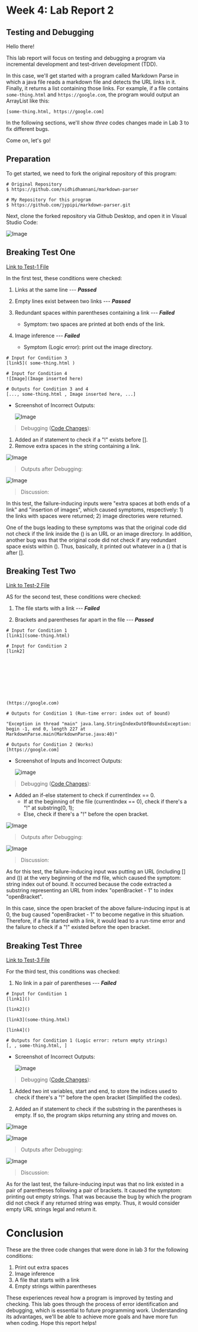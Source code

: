 # Week 4: Lab Report 2

## Testing and Debugging

Hello there!

This lab report will focus on testing and debugging a program via incremental development and test-driven development (TDD).

In this case, we'll get started with a program called Markdown Parse in which a java file reads a markdown file and detects the URL links in it. Finally, it returns a list containing those links. For example, if a file contains `some-thing.html` and `https://google.com`, the program would output an ArrayList like this:

```
[some-thing.html, https://google.com]
```

In the following sections, we'll show *three* codes changes made in Lab 3 to fix different bugs.

Come on, let's go!

## Preparation

To get started, we need to fork the original repository of this program:

```
# Original Repository
$ https://github.com/nidhidhamnani/markdown-parser

# My Repository for this program
$ https://github.com/jypipi/markdown-parser.git
```

Next, clone the forked repository via Github Desktop, and open it in Visual Studio Code:

![Image](Images/Lab-Report-2/Image1.png)

## Breaking Test One

[Link to Test-1 File](https://github.com/jypipi/markdown-parser/blob/main/test2.md)

In the first test, these conditions were checked:

1) Links at the same line --- ***Passed***

2) Empty lines exist between two links --- ***Passed***

3) Redundant spaces within parentheses containing a link --- ***Failed***
    - Symptom: two spaces are printed at both ends of the link.

4) Image inference --- ***Failed***
    - Symptom (Logic error): print out the image directory.

```
# Input for Condition 3
[link5]( some-thing.html )

# Input for Condition 4
![Image](Image inserted here)

# Outputs for Condition 3 and 4
[..., some-thing.html , Image inserted here, ...]
```

* Screenshot of Incorrect Outputs:

    ![Image](Images/Lab-Report-2/test2_file.png)

> Debugging ([Code Changes](https://github.com/jypipi/markdown-parser/commit/219add11b4374cfa105d3b29c2e2f7bb3fb55110)):

1) Added an if statement to check if a "!" exists before [].
2) Remove extra spaces in the string containing a link.

![Image](Images/Lab-Report-2/CodeDiffTestFile2.png)

> Outputs after Debugging:

![Image](Images/Lab-Report-2/fixedTest2.png)

> Discussion:

In this test, the failure-inducing inputs were "extra spaces at both ends of a link" and "insertion of images", which caused symptoms, respectively: 1) the links with spaces were returned; 2) image directories were returned.

One of the bugs leading to these symptoms was that the original code did not check if the link inside the () is an URL or an image directory. In addition, another bug was that the original code did not check if any redundant space exists within (). Thus, basically, it printed out whatever in a () that is after [].

## Breaking Test Two

[Link to Test-2 File](https://github.com/jypipi/markdown-parser/blob/main/test3.md)

AS for the second test, these conditions were checked:

1) The file starts with a link --- ***Failed***

2) Brackets and parentheses far apart in the file --- ***Passed***

```
# Input for Condition 1
[link1](some-thing.html)

# Input for Condition 2
[link2]                      









(https://google.com)

# Outputs for Condition 1 (Run-time error: index out of bound)

"Exception in thread "main" java.lang.StringIndexOutOfBoundsException: begin -1, end 0, length 227 at MarkdownParse.main(MarkdownParse.java:40)"

# Outputs for Condition 2 (Works)
[https://google.com]
```

* Screenshot of Inputs and Incorrect Outputs:

    ![image](Images/Lab-Report-2/test3_file.png)

> Debugging ([Code Changes](https://github.com/jypipi/markdown-parser/commit/19b2f41c30fd56e76afb803eb30f00cd0c4b2aa1)):

- Added an if-else statement to check if currentIndex == 0.
    - If at the beginning of the file (currentIndex == 0), 
      check if there's a "!" at substring(0, 1);
    - Else, check if there's a "!" before the open bracket.

![Image](Images/Lab-Report-2/CodeDiffTestFile3.png)

> Outputs after Debugging:

![Image](Images/Lab-Report-2/fixedTest3.png)

> Discussion:

As for this test, the failure-inducing input was putting an URL (including [] and ()) at the very beginning of the md file, which caused the symptom: string index out of bound. It occurred because the code extracted a substring representing an URL from index "openBracket - 1" to index "openBracket".

In this case, since the open bracket of the above failure-inducing input is at 0, the bug caused "openBracket - 1" to become negative in this situation. Therefore, if a file started with a link, it would lead to a run-time error and the failure to check if a "!" existed before the open bracket.

## Breaking Test Three

[Link to Test-3 File](https://github.com/jypipi/markdown-parser/blob/main/test4.md)

For the third test, this conditions was checked:

1) No link in a pair of parentheses --- ***Failed***

```
# Input for Condition 1
[link1]()

[link2]()

[link3](some-thing.html)

[link4]()

# Outputs for Condition 1 (Logic error: return empty strings)
[, , some-thing.html, ]
```

* Screenshot of Incorrect Outputs:

    ![image](Images/Lab-Report-2/test4_file.png)

> Debugging ([Code Changes](https://github.com/jypipi/markdown-parser/commit/80fc94ed26e722aeb62b99d93ec19eb15c15c260)):

1) Added two int variables, start and end, to store the indices used to check if there's a "!" before the open bracket (Simplified the codes).

2) Added an if statement to check if the substring in the parentheses is empty. If so, the program skips returning any string and moves on.

![Image](Images/Lab-Report-2/CodeDiffTestFile4_a.png)

![Image](Images/Lab-Report-2/CodeDiffTestFile4_b.png)

> Outputs after Debugging:

![Image](Images/Lab-Report-2/fixedTest4.png)

> Discussion:

As for the last test, the failure-inducing input was that no link existed in a pair of parentheses following a pair of brackets. It caused the symptom: printing out empty strings. That was because the bug by which the program did not check if any returned string was empty. Thus, it would consider empty URL strings legal and return it.

# Conclusion

These are the three code changes that were done in lab 3 for the following conditions:

1) Print out extra spaces
2) Image inference
3) A file that starts with a link
4) Empty strings within parentheses

These experiences reveal how a program is improved by testing and checking. This lab goes through the process of error identification and debugging, which is essential to future programming work. Understanding its advantages, we'll be able to achieve more goals and have more fun when coding. Hope this report helps!